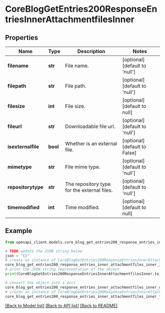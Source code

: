 # CoreBlogGetEntries200ResponseEntriesInnerAttachmentfilesInner


## Properties

Name | Type | Description | Notes
------------ | ------------- | ------------- | -------------
**filename** | **str** | File name. | [optional] [default to 'null']
**filepath** | **str** | File path. | [optional] [default to 'null']
**filesize** | **int** | File size. | [optional] [default to null]
**fileurl** | **str** | Downloadable file url. | [optional] [default to 'null']
**isexternalfile** | **bool** | Whether is an external file. | [optional] [default to False]
**mimetype** | **str** | File mime type. | [optional] [default to 'null']
**repositorytype** | **str** | The repository type for the external files. | [optional] [default to 'null']
**timemodified** | **int** | Time modified. | [optional] [default to null]

## Example

```python
from openapi_client.models.core_blog_get_entries200_response_entries_inner_attachmentfiles_inner import CoreBlogGetEntries200ResponseEntriesInnerAttachmentfilesInner

# TODO update the JSON string below
json = "{}"
# create an instance of CoreBlogGetEntries200ResponseEntriesInnerAttachmentfilesInner from a JSON string
core_blog_get_entries200_response_entries_inner_attachmentfiles_inner_instance = CoreBlogGetEntries200ResponseEntriesInnerAttachmentfilesInner.from_json(json)
# print the JSON string representation of the object
print(CoreBlogGetEntries200ResponseEntriesInnerAttachmentfilesInner.to_json())

# convert the object into a dict
core_blog_get_entries200_response_entries_inner_attachmentfiles_inner_dict = core_blog_get_entries200_response_entries_inner_attachmentfiles_inner_instance.to_dict()
# create an instance of CoreBlogGetEntries200ResponseEntriesInnerAttachmentfilesInner from a dict
core_blog_get_entries200_response_entries_inner_attachmentfiles_inner_from_dict = CoreBlogGetEntries200ResponseEntriesInnerAttachmentfilesInner.from_dict(core_blog_get_entries200_response_entries_inner_attachmentfiles_inner_dict)
```
[[Back to Model list]](../README.md#documentation-for-models) [[Back to API list]](../README.md#documentation-for-api-endpoints) [[Back to README]](../README.md)


